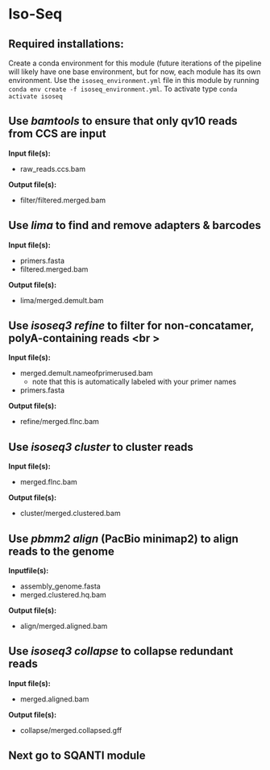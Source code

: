# Iso-Seq 

## Required installations:
Create a conda environment for this module (future iterations of the pipeline will likely have one base environment, but for now, each module has its own environment. Use the `isoseq_environment.yml` file in this module by running `conda env create -f isoseq_environment.yml`. To activate type `conda activate isoseq`

## Use _bamtools_ to ensure that only qv10 reads from CCS are input <br />
__Input file(s):__ <br />
 - raw_reads.ccs.bam <br />

__Output file(s):__ 
  - filter/filtered.merged.bam <br />

## Use _lima_ to find and remove adapters & barcodes <br />
__Input file(s):__ <br />
 - primers.fasta <br />
 - filtered.merged.bam <br />

__Output file(s):__ 
  - lima/merged.demult.bam <br />

## Use _isoseq3 refine_ to filter for non-concatamer, polyA-containing reads <br \>
  __Input file(s):__ <br />
  - merged.demult.nameofprimerused.bam <br />
     - note that this is automatically labeled with your primer names <br />
  - primers.fasta <br />

__Output file(s):__ <br />
- refine/merged.flnc.bam

## Use _isoseq3 cluster_ to cluster reads <br />
__Input file(s):__ <br />
- merged.flnc.bam

__Output file(s):__ <br />
- cluster/merged.clustered.bam <br />

## Use _pbmm2 align_ (PacBio minimap2) to align reads to the genome <br />
__Inputfile(s):__ <br />
- assembly_genome.fasta <br />
- merged.clustered.hq.bam <br />

__Output file(s):__ <br />
- align/merged.aligned.bam <br />

## Use _isoseq3 collapse_ to collapse redundant reads 
__Input file(s):__ <br />
- merged.aligned.bam

__Output file(s):__ <br />
- collapse/merged.collapsed.gff

## Next go to SQANTI module

